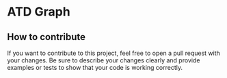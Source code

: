 # ATD Graph

## How to contribute
If you want to contribute to this project, 
feel free to open a pull request with your changes. 
Be sure to describe your changes clearly and provide examples or tests 
to show that your code is working correctly.
